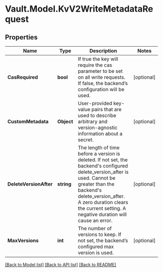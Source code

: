 # Vault.Model.KvV2WriteMetadataRequest

## Properties

Name | Type | Description | Notes
------------ | ------------- | ------------- | -------------
**CasRequired** | **bool** | If true the key will require the cas parameter to be set on all write requests. If false, the backend’s configuration will be used. | [optional] 
**CustomMetadata** | **Object** | User-provided key-value pairs that are used to describe arbitrary and version-agnostic information about a secret. | [optional] 
**DeleteVersionAfter** | **string** | The length of time before a version is deleted. If not set, the backend&#x27;s configured delete_version_after is used. Cannot be greater than the backend&#x27;s delete_version_after. A zero duration clears the current setting. A negative duration will cause an error. | [optional] 
**MaxVersions** | **int** | The number of versions to keep. If not set, the backend’s configured max version is used. | [optional] 

[[Back to Model list]](../README.md#documentation-for-models) [[Back to API list]](../README.md#documentation-for-api-endpoints) [[Back to README]](../README.md)

